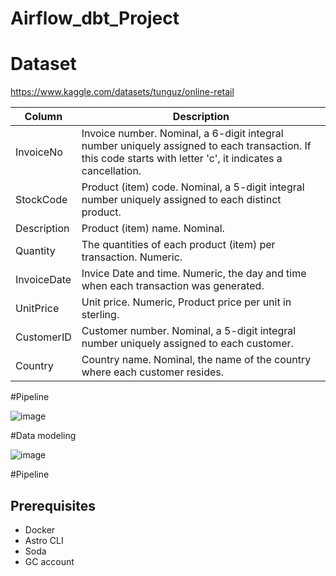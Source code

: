 # Airflow_dbt_Project
# Dataset

https://www.kaggle.com/datasets/tunguz/online-retail

| Column | Description |
| --- | --- |
| InvoiceNo | Invoice number. Nominal, a 6-digit integral number uniquely assigned to each transaction. If this code starts with letter 'c', it indicates a cancellation. |
| StockCode | Product (item) code. Nominal, a 5-digit integral number uniquely assigned to each distinct product. |
| Description | Product (item) name. Nominal. |
| Quantity | The quantities of each product (item) per transaction. Numeric. |
| InvoiceDate | Invice Date and time. Numeric, the day and time when each transaction was generated. |
| UnitPrice | Unit price. Numeric, Product price per unit in sterling. |
| CustomerID | Customer number. Nominal, a 5-digit integral number uniquely assigned to each customer. |
| Country | Country name. Nominal, the name of the country where each customer resides. |

#Pipeline

![image](https://github.com/ssiddhantam1/Airflow_dbt_Project/assets/112921572/d77db08b-f7bc-422a-a4c7-e79d63801073)

#Data modeling

![image](https://github.com/ssiddhantam1/Airflow_dbt_Project/assets/112921572/038233ee-3ccc-4e68-beae-3922ecd29f02)

#Pipeline  
## Prerequisites

- Docker
- Astro CLI
- Soda
- GC account
